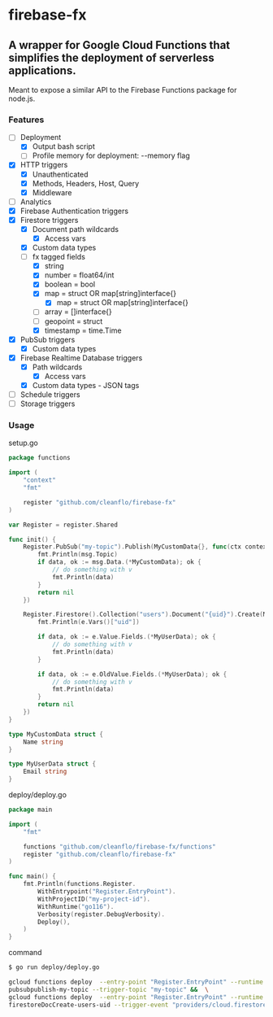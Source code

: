 # firebase-fx

## A wrapper for Google Cloud Functions that simplifies the deployment of serverless applications.

Meant to expose a similar API to the Firebase Functions package for node.js.

### Features
 - [ ] Deployment
    - [x] Output bash script
    - [ ] Profile memory for deployment: --memory flag
 - [x] HTTP triggers
    - [x] Unauthenticated
    - [x] Methods, Headers, Host, Query
    - [x] Middleware
 - [ ] Analytics
 - [x] Firebase Authentication triggers
 - [x] Firestore triggers
    - [x] Document path wildcards
      - [x] Access vars
    - [x] Custom data types
    - [ ] fx tagged fields
      - [x] string
      - [x] number = float64/int
      - [x] boolean = bool
      - [x] map = struct OR map[string]interface{}
        - [x] map = struct OR map[string]interface{}
      - [ ] array = []interface{}
      - [ ] geopoint = struct
      - [x] timestamp = time.Time
 - [x] PubSub triggers
    - [x] Custom data types
 - [x] Firebase Realtime Database triggers
    - [x] Path wildcards
      - [x] Access vars
    - [x] Custom data types - JSON tags
 - [ ] Schedule triggers
 - [ ] Storage triggers

 ### Usage


setup.go
```go
package functions

import (
	"context"
	"fmt"

	register "github.com/cleanflo/firebase-fx"
)

var Register = register.Shared

func init() {
	Register.PubSub("my-topic").Publish(MyCustomData{}, func(ctx context.Context, msg register.PubSubMessage) error {
		fmt.Println(msg.Topic)
		if data, ok := msg.Data.(*MyCustomData); ok {
			// do something with v
			fmt.Println(data)
		}
		return nil
	})

	Register.Firestore().Collection("users").Document("{uid}").Create(MyUserData{}, func(ctx context.Context, e register.FirestoreEvent) error {
		fmt.Println(e.Vars()["uid"])

		if data, ok := e.Value.Fields.(*MyUserData); ok {
			// do something with v
			fmt.Println(data)
		}

		if data, ok := e.OldValue.Fields.(*MyUserData); ok {
			// do something with v
			fmt.Println(data)
		}
		return nil
	})
}

type MyCustomData struct {
	Name string
}

type MyUserData struct {
	Email string
}

```

deploy/deploy.go
```go
package main

import (
	"fmt"

	functions "github.com/cleanflo/firebase-fx/functions"
	register "github.com/cleanflo/firebase-fx"
)

func main() {
	fmt.Println(functions.Register.
		WithEntrypoint("Register.EntryPoint").
		WithProjectID("my-project-id").
		WithRuntime("go116").
		Verbosity(register.DebugVerbosity).
		Deploy(),
	)
}

```

command
```bash
$ go run deploy/deploy.go

gcloud functions deploy  --entry-point "Register.EntryPoint" --runtime "go116" --project "my-project-id" --verbosity "debug" \
pubsubpublish-my-topic --trigger-topic "my-topic" &&  \
gcloud functions deploy  --entry-point "Register.EntryPoint" --runtime "go116" --project "my-project-id" --verbosity "debug" \
firestoreDocCreate-users-uid --trigger-event "providers/cloud.firestore/eventTypes/document.create" --trigger-resource "projects/my-project-id/databases/(default)/documents/users/{uid}"
```
